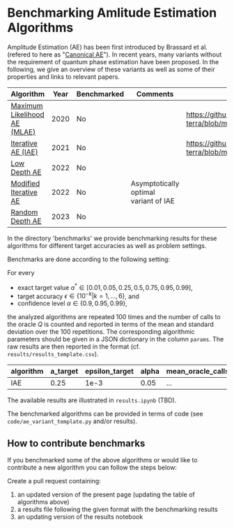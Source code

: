 # Benchmarking Amlitude Estimation Algorithms

Amplitude Estimation (AE) has been first introduced by Brassard et al. (refered to here as "[Canonical AE](https://arxiv.org/abs/quant-ph/0005055)").
In recent years, many variants without the requirement of quantum phase estimation have been proposed.
In the following, we give an overview of these variants as well as some of their properties and links to relevant papers.


| Algorithm | Year | Benchmarked | Comments | Code To Generate Results |
|-----------|------|-------------|----------|------|
| [Maximum Likelihood AE (MLAE)](https://link.springer.com/article/10.1007/s11128-019-2565-2) | 2020 | No |                                       | https://github.com/Qiskit/qiskit-terra/blob/main/qiskit/algorithms/amplitude_estimators/mlae.py
| [Iterative AE (IAE)](https://www.nature.com/articles/s41534-021-00379-1)                    | 2021 | No |                                       | https://github.com/Qiskit/qiskit-terra/blob/main/qiskit/algorithms/amplitude_estimators/iae.py |
| [Low Depth AE](https://quantum-journal.org/papers/q-2022-06-27-745/)                        | 2022 | No |                                       | |
| [Modified Iterative AE](https://arxiv.org/abs/2208.14612)                                   | 2022 | No | Asymptotically optimal variant of IAE | |
| [Random Depth AE](https://arxiv.org/abs/2301.00528)                                         | 2023 | No |                                       | |

In the directory 'benchmarks' we provide benchmarking results for these algorithms for different target accuracies as well as problem settings.

Benchmarks are done according to the following setting:

For every 
- exact target value $a^* \in [0.01, 0.05, 0.25, 0.5, 0.75, 0.95, 0.99]$,
- target accuracy $\epsilon \in \{10^{-k} | k = 1, \ldots, 6\}$, and
- confidence level $\alpha \in \{0.9, 0.95, 0.99\}$,

the analyzed algorithms are repeated 100 times and the number of calls to the oracle $Q$ is counted and reported in terms of the mean and standard deviation over the 100 repetitions. The corresponding algorithmic parameters should be given in a JSON dictionary in the column `params`.
The raw results are then reported in the format (cf. `results/results_template.csv`).


| algorithm | a_target | epsilon_target | alpha | mean_oracle_calls | stdev_oracle_calls | params | repetitions |
|-----------|----------|----------------|-------|-------------------|--------------------|--------|-------------|
| IAE       | 0.25     | 1e-3           | 0.05  | ...               | ...                | ...    | 100         |

The available results are illustrated in `results.ipynb` (TBD).

The benchmarked algorithms can be provided in terms of code (see `code/ae_variant_template.py` and/or results).

## How to contribute benchmarks

If you benchmarked some of the above algorithms or would like to contribute a new algorithm you can follow the steps below:

Create a pull request containing:
1. an updated version of the present page (updating the table of algorithms above)
2. a results file following the given format with the benchmarking results
3. an updating version of the results notebook
